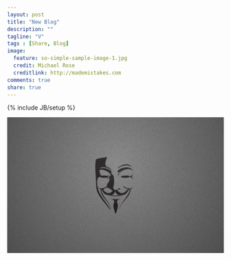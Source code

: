 ```yaml
---
layout: post
title: "New Blog"
description: ""
tagline: "V"
tags : [Share, Blog]
image:
  feature: so-simple-sample-image-1.jpg
  credit: Michael Rose
  creditlink: http://mademistakes.com
comments: true
share: true
---
```

{% include JB/setup %}

![](/images/newblog.jpg)
